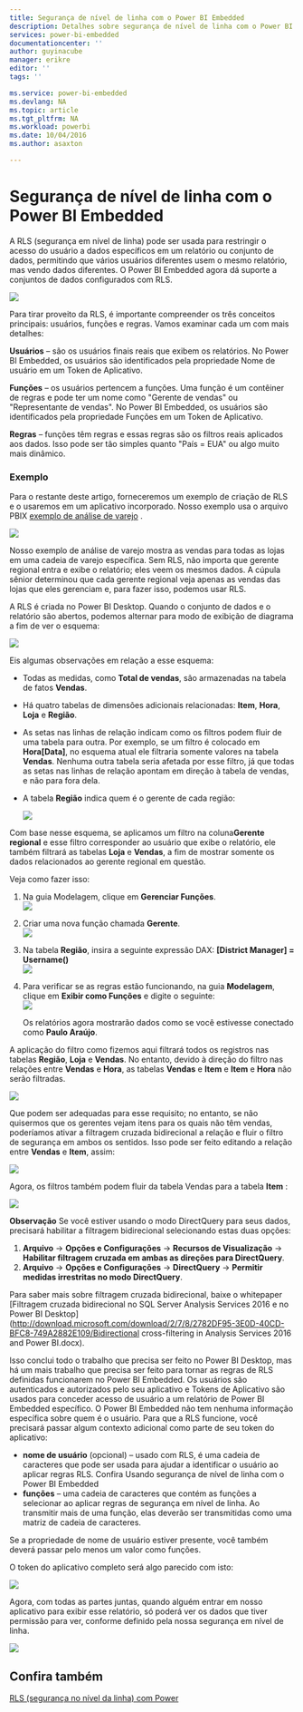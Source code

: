 ```yaml
---
title: Segurança de nível de linha com o Power BI Embedded
description: Detalhes sobre segurança de nível de linha com o Power BI Embedded
services: power-bi-embedded
documentationcenter: ''
author: guyinacube
manager: erikre
editor: ''
tags: ''

ms.service: power-bi-embedded
ms.devlang: NA
ms.topic: article
ms.tgt_pltfrm: NA
ms.workload: powerbi
ms.date: 10/04/2016
ms.author: asaxton

---
```

# <a name="row-level-security-with-power-bi-embedded"></a>Segurança de nível de linha com o Power BI Embedded
A RLS (segurança em nível de linha) pode ser usada para restringir o acesso do usuário a dados específicos em um relatório ou conjunto de dados, permitindo que vários usuários diferentes usem o mesmo relatório, mas vendo dados diferentes. O Power BI Embedded agora dá suporte a conjuntos de dados configurados com RLS.

![](media\\power-bi-embedded-rls\\pbi-embedded-rls-flow-1.png)

Para tirar proveito da RLS, é importante compreender os três conceitos principais: usuários, funções e regras. Vamos examinar cada um com mais detalhes:

**Usuários** – são os usuários finais reais que exibem os relatórios. No Power BI Embedded, os usuários são identificados pela propriedade Nome de usuário em um Token de Aplicativo.

**Funções** – os usuários pertencem a funções. Uma função é um contêiner de regras e pode ter um nome como "Gerente de vendas" ou "Representante de vendas". No Power BI Embedded, os usuários são identificados pela propriedade Funções em um Token de Aplicativo.

**Regras** – funções têm regras e essas regras são os filtros reais aplicados aos dados. Isso pode ser tão simples quanto "País = EUA" ou algo muito mais dinâmico.

### <a name="example"></a>Exemplo
Para o restante deste artigo, forneceremos um exemplo de criação de RLS e o usaremos em um aplicativo incorporado. Nosso exemplo usa o arquivo PBIX [exemplo de análise de varejo](http://go.microsoft.com/fwlink/?LinkID=780547) .

![](media\\power-bi-embedded-rls\\pbi-embedded-rls-scenario-2.png)

Nosso exemplo de análise de varejo mostra as vendas para todas as lojas em uma cadeia de varejo específica. Sem RLS, não importa que gerente regional entra e exibe o relatório; eles veem os mesmos dados. A cúpula sênior determinou que cada gerente regional veja apenas as vendas das lojas que eles gerenciam e, para fazer isso, podemos usar RLS.

A RLS é criada no Power BI Desktop. Quando o conjunto de dados e o relatório são abertos, podemos alternar para modo de exibição de diagrama a fim de ver o esquema:

![](media\\power-bi-embedded-rls\\pbi-embedded-rls-diagram-view-3.png)

Eis algumas observações em relação a esse esquema:

* Todas as medidas, como **Total de vendas**, são armazenadas na tabela de fatos **Vendas**.
* Há quatro tabelas de dimensões adicionais relacionadas: **Item**, **Hora**, **Loja** e **Região**.
* As setas nas linhas de relação indicam como os filtros podem fluir de uma tabela para outra. Por exemplo, se um filtro é colocado em **Hora[Data]**, no esquema atual ele filtraria somente valores na tabela **Vendas**. Nenhuma outra tabela seria afetada por esse filtro, já que todas as setas nas linhas de relação apontam em direção à tabela de vendas, e não para fora dela.
* A tabela **Região** indica quem é o gerente de cada região:
  
  ![](media\\power-bi-embedded-rls\\pbi-embedded-rls-district-table-4.png)

Com base nesse esquema, se aplicamos um filtro na coluna**Gerente regional** e esse filtro corresponder ao usuário que exibe o relatório, ele também filtrará as tabelas **Loja** e **Vendas**, a fim de mostrar somente os dados relacionados ao gerente regional em questão.

Veja como fazer isso:

1. Na guia Modelagem, clique em **Gerenciar Funções**.  
   ![](media\\power-bi-embedded-rls\\pbi-embedded-rls-modeling-tab-5.png)
2. Criar uma nova função chamada **Gerente**.  
   ![](media\\power-bi-embedded-rls\\pbi-embedded-rls-manager-role-6.png)
3. Na tabela **Região**, insira a seguinte expressão DAX: **[District Manager] = Username()**  
   ![](media\\power-bi-embedded-rls\\pbi-embedded-rls-manager-role-7.png)
4. Para verificar se as regras estão funcionando, na guia **Modelagem**, clique em **Exibir como Funções** e digite o seguinte:  
   ![](media\\power-bi-embedded-rls\\pbi-embedded-rls-view-as-roles-8.png)
   
   Os relatórios agora mostrarão dados como se você estivesse conectado como **Paulo Araújo**.

A aplicação do filtro como fizemos aqui filtrará todos os registros nas tabelas **Região**, **Loja** e **Vendas**. No entanto, devido à direção do filtro nas relações entre **Vendas** e **Hora**, as tabelas **Vendas** e **Item** e **Item** e **Hora** não serão filtradas.

![](media\\power-bi-embedded-rls\\pbi-embedded-rls-diagram-view-9.png)

Que podem ser adequadas para esse requisito; no entanto, se não quisermos que os gerentes vejam itens para os quais não têm vendas, poderíamos ativar a filtragem cruzada bidirecional a relação e fluir o filtro de segurança em ambos os sentidos. Isso pode ser feito editando a relação entre **Vendas** e **Item**, assim:

![](media\\power-bi-embedded-rls\\pbi-embedded-rls-edit-relationship-10.png)

Agora, os filtros também podem fluir da tabela Vendas para a tabela **Item** :

![](media\\power-bi-embedded-rls\\pbi-embedded-rls-diagram-view-11.png)

**Observação** Se você estiver usando o modo DirectQuery para seus dados, precisará habilitar a filtragem bidirecional selecionando estas duas opções:

1. **Arquivo** -> **Opções e Configurações** -> **Recursos de Visualização** -> **Habilitar filtragem cruzada em ambas as direções para DirectQuery**.
2. **Arquivo** -> **Opções e Configurações** -> **DirectQuery** -> **Permitir medidas irrestritas no modo DirectQuery**.

Para saber mais sobre filtragem cruzada bidirecional, baixe o whitepaper [Filtragem cruzada bidirecional no SQL Server Analysis Services 2016 e no Power BI Desktop](http://download.microsoft.com/download/2/7/8/2782DF95-3E0D-40CD-BFC8-749A2882E109/Bidirectional cross-filtering in Analysis Services 2016 and Power BI.docx).

Isso conclui todo o trabalho que precisa ser feito no Power BI Desktop, mas há um mais trabalho que precisa ser feito para tornar as regras de RLS definidas funcionarem no Power BI Embedded. Os usuários são autenticados e autorizados pelo seu aplicativo e Tokens de Aplicativo são usados para conceder acesso de usuário a um relatório de Power BI Embedded específico. O Power BI Embedded não tem nenhuma informação específica sobre quem é o usuário. Para que a RLS funcione, você precisará passar algum contexto adicional como parte de seu token do aplicativo:

* **nome de usuário** (opcional) – usado com RLS, é uma cadeia de caracteres que pode ser usada para ajudar a identificar o usuário ao aplicar regras RLS. Confira Usando segurança de nível de linha com o Power BI Embedded
* **funções** – uma cadeia de caracteres que contém as funções a selecionar ao aplicar regras de segurança em nível de linha. Ao transmitir mais de uma função, elas deverão ser transmitidas como uma matriz de cadeia de caracteres.

Se a propriedade de nome de usuário estiver presente, você também deverá passar pelo menos um valor como funções.

O token do aplicativo completo será algo parecido com isto:

![](media\\power-bi-embedded-rls\\pbi-embedded-rls-app-token-string-12.png)

Agora, com todas as partes juntas, quando alguém entrar em nosso aplicativo para exibir esse relatório, só poderá ver os dados que tiver permissão para ver, conforme definido pela nossa segurança em nível de linha.

![](media\\power-bi-embedded-rls\\pbi-embedded-rls-dashboard-13.png)

## <a name="see-also"></a>Confira também
[RLS (segurança no nível da linha) com Power](https://powerbi.microsoft.com/en-us/documentation/powerbi-admin-rls/)

<!--HONumber=Oct16_HO2-->


